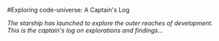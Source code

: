 #Exploring code-universe: A Captain's Log

_The starship has launched to explore the outer reaches of development. This is the captain's log on explorations and findings..._


